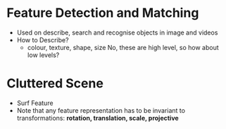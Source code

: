 # Feature Detection and Matching
- Used on describe, search and recognise objects in image and videos
- How to Describe? 
	- colour, texture, shape, size
 No, these are high level, so how about low levels? 
# Cluttered Scene
- Surf Feature
- Note that any feature representation has to be invariant to transformations: **rotation, translation, scale, projective**

